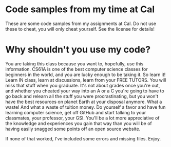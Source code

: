 # Code samples from my time at Cal
These are some code samples from my assignments at Cal. Do not use these to cheat, you will only cheat yourself. See the license for details!

# Why shouldn't you use my code?
You are taking this class because you want to, hopefully, use this information. CS61A is one of the best computer science classes for beginners in the world, and you are lucky enough to be taking it. So learn it! Learn IN class, learn at discussions, learn from your FREE TUTORS. You will miss that stuff when you graduate. It's not about grades once you're out, and whether you cheated your way into an A or a C you're going to have to go back and relearn all the stuff you were procrastinating, but you won't have the best resources on planet Earth at your disposal anymore. What a waste! And what a waste of tuition money. Do yourself a favor and have fun learning computer science, get off GitHub and start talking to your classmates, your professor, your GSI. You'll be a lot more appreciative of the knowledge and experiences you gain that way than you will be of having easily snagged some points off an open source website.

If none of that worked, I've included some errors and missing files. Enjoy.

